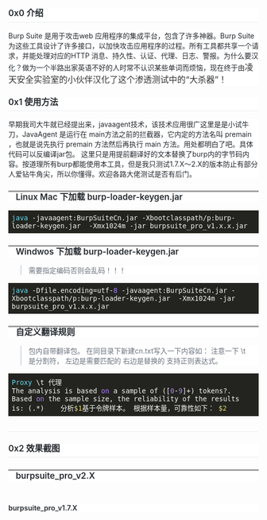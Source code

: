 <h2 style="word-wrap: break-word;margin-top: 24px;margin-bottom: 16px;padding-bottom: 0.3em;font-size: 1.5em;line-height: 1.25;box-sizing: border-box;font-weight: 600;border-bottom: 1px solid rgb(234, 236, 239);color: rgb(36, 41, 46);white-space: normal;background-color: rgb(255, 255, 255);"><span style="font-size: 17px;">0x0 介绍</span></h2><p style="word-wrap: break-word;margin-bottom: 16px;line-height: normal;box-sizing: border-box;color: rgb(36, 41, 46);text-align: left;white-space: normal;background-color: rgb(255, 255, 255);">Burp Suite 是用于攻击web 应用程序的集成平台，包含了许多神器。Burp Suite为这些工具设计了许多接口，以加快攻击应用程序的过程。所有工具都共享一个请求，并能处理对应的HTTP 消息、持久性、认证、代理、日志、警报。为什么要汉化？做为一个半路出家英语不好的人时常不认识某些单词而烦恼，现在终于由<span style="color: rgb(51, 51, 51);font-family: -apple-system-font, BlinkMacSystemFont, &quot;Helvetica Neue&quot;, &quot;PingFang SC&quot;, &quot;Hiragino Sans GB&quot;, &quot;Microsoft YaHei UI&quot;, &quot;Microsoft YaHei&quot;, Arial, sans-serif;font-size: 17px;text-align: justify;">凌天安全实验室的小伙伴汉化了这个渗透测试中的“大杀器”！</span></p><h2 style="word-wrap: break-word;margin-top: 24px;margin-bottom: 16px;padding-bottom: 0.3em;font-size: 1.5em;line-height: 1.25;box-sizing: border-box;font-weight: 600;border-bottom: 1px solid rgb(234, 236, 239);color: rgb(36, 41, 46);white-space: normal;background-color: rgb(255, 255, 255);"><span style="font-size: 17px;">0x1 使用方法</span></h2><p style="word-wrap: break-word;margin-bottom: 16px;line-height: normal;box-sizing: border-box;color: rgb(36, 41, 46);text-align: left;white-space: normal;background-color: rgb(255, 255, 255);">早期我司大牛就已经提出来，javaagent技术，该技术应用很广这里是是小试牛刀，JavaAgent 是运行在 main方法之前的拦截器，它内定的方法名叫 premain ，也就是说先执行 premain 方法然后再执行 main 方法。用处都明白了吧。具体代码可以反编译jar包。 这里只是用提前翻译好的文本替换了burp内的字节码内容。按道理所有burp都能使用本工具，但是我只测试1.7.X～2.X的版本防止有部分人爱钻牛角尖，所以你懂得。欢迎各路大佬测试是否有后门。</p><h3 style="word-wrap: break-word;margin-top: 24px;margin-bottom: 16px;font-size: 1.25em;line-height: 1.25;box-sizing: border-box;background: rgb(255, 255, 255);border-top: 3px solid rgb(153, 153, 153);font-weight: 600;color: rgb(36, 41, 46);white-space: normal;padding-left: 15px !important;"><span style="font-size: 17px;">Linux Mac 下加载 burp-loader-keygen.jar</span></h3><pre style="word-wrap: break-word;line-height: normal;box-sizing: border-box;color: rgb(36, 41, 46);font-size: 16px;text-align: left;background-color: rgb(255, 255, 255);"><code class="hljs nginx" style="word-wrap: break-word;line-height: normal;box-sizing: border-box;display: block;overflow-x: auto;padding: 0.5em;white-space: pre-wrap;background: rgb(35, 36, 31) !important;color: rgb(248, 248, 242) !important;"><span class="hljs-attribute" style="word-wrap: break-word;line-height: normal;box-sizing: border-box;color: rgb(102, 217, 239);">java</span> -javaagent:BurpSuiteCn.jar -Xbootclasspath/p:burp-loader-keygen.jar &nbsp;-Xmx1024m -jar burpsuite_pro_v1.x.x.jar</code></pre><h3 style="word-wrap: break-word;margin-top: 24px;margin-bottom: 16px;font-size: 1.25em;line-height: 1.25;box-sizing: border-box;background: rgb(255, 255, 255);border-top: 3px solid rgb(153, 153, 153);font-weight: 600;color: rgb(36, 41, 46);white-space: normal;padding-left: 15px !important;"><span style="font-size: 17px;">Windwos 下加载 burp-loader-keygen.jar</span></h3><blockquote style="word-wrap: break-word;line-height: normal;box-sizing: border-box;margin-bottom: 16px;padding-right: 1em;padding-left: 1em;color: rgb(106, 115, 125);border-left-width: 0.25em;border-left-color: rgb(223, 226, 229);text-align: left;white-space: normal;background-color: rgb(255, 255, 255);"><p style="word-wrap: break-word;line-height: normal;box-sizing: border-box;">需要指定编码否则会乱码！！！</p></blockquote><pre style="word-wrap: break-word;line-height: normal;box-sizing: border-box;color: rgb(36, 41, 46);font-size: 16px;text-align: left;background-color: rgb(255, 255, 255);"><code class="hljs nginx" style="word-wrap: break-word;line-height: normal;box-sizing: border-box;display: block;overflow-x: auto;padding: 0.5em;white-space: pre-wrap;background: rgb(35, 36, 31) !important;color: rgb(248, 248, 242) !important;"><span class="hljs-attribute" style="word-wrap: break-word;line-height: normal;box-sizing: border-box;color: rgb(102, 217, 239);">java</span> -Dfile.encoding=utf-<span class="hljs-number" style="word-wrap: break-word;line-height: normal;box-sizing: border-box;color: rgb(174, 129, 255);">8</span> -javaagent:BurpSuiteCn.jar -Xbootclasspath/p:burp-loader-keygen.jar &nbsp;-Xmx1024m -jar burpsuite_pro_v1.x.x.jar</code></pre><h3 style="word-wrap: break-word;margin-top: 24px;margin-bottom: 16px;font-size: 1.25em;line-height: 1.25;box-sizing: border-box;background: rgb(255, 255, 255);border-top: 3px solid rgb(153, 153, 153);font-weight: 600;color: rgb(36, 41, 46);white-space: normal;padding-left: 15px !important;"><span style="font-size: 17px;">自定义翻译规则</span></h3><blockquote style="word-wrap: break-word;line-height: normal;box-sizing: border-box;margin-bottom: 16px;padding-right: 1em;padding-left: 1em;color: rgb(106, 115, 125);border-left-width: 0.25em;border-left-color: rgb(223, 226, 229);text-align: left;white-space: normal;background-color: rgb(255, 255, 255);"><p style="word-wrap: break-word;line-height: normal;box-sizing: border-box;">包内自带翻译包。 在同目录下新建cn.txt写入一下内容如： 注意一下 \t 是分割符， 左边是需要匹配的 右边是替换的 支持正则表达式。</p></blockquote><pre style="word-wrap: break-word;line-height: normal;box-sizing: border-box;color: rgb(36, 41, 46);font-size: 16px;text-align: left;background-color: rgb(255, 255, 255);"><code class="hljs nginx" style="word-wrap: break-word;line-height: normal;box-sizing: border-box;display: block;overflow-x: auto;padding: 0.5em;white-space: pre-wrap;background: rgb(35, 36, 31) !important;color: rgb(248, 248, 242) !important;"><span class="hljs-attribute" style="word-wrap: break-word;line-height: normal;box-sizing: border-box;color: rgb(102, 217, 239);">Proxy</span> \t 代理 
The analysis is based <span class="hljs-literal" style="word-wrap: break-word;line-height: normal;box-sizing: border-box;color: rgb(174, 129, 255);">on</span> a sample of ([<span class="hljs-number" style="word-wrap: break-word;line-height: normal;box-sizing: border-box;color: rgb(174, 129, 255);">0</span>-<span class="hljs-number" style="word-wrap: break-word;line-height: normal;box-sizing: border-box;color: rgb(174, 129, 255);">9</span>]+) tokens?. Based <span class="hljs-literal" style="word-wrap: break-word;line-height: normal;box-sizing: border-box;color: rgb(174, 129, 255);">on</span> the sample size, the reliability of the results is: (.*) &nbsp; &nbsp;分析<span class="hljs-variable" style="word-wrap: break-word;line-height: normal;box-sizing: border-box;color: rgb(230, 219, 116);">$1</span>基于令牌样本。 根据样本量，可靠性如下： <span class="hljs-variable" style="word-wrap: break-word;line-height: normal;box-sizing: border-box;color: rgb(230, 219, 116);">$2</span></code></pre><h2 style="word-wrap: break-word;margin-top: 24px;margin-bottom: 16px;padding-bottom: 0.3em;font-size: 1.5em;line-height: 1.25;box-sizing: border-box;font-weight: 600;border-bottom: 1px solid rgb(234, 236, 239);color: rgb(36, 41, 46);white-space: normal;background-color: rgb(255, 255, 255);"></span></h2><h2 style="word-wrap: break-word;margin-top: 24px;margin-bottom: 16px;padding-bottom: 0.3em;font-size: 1.5em;line-height: 1.25;box-sizing: border-box;font-weight: 600;border-bottom: 1px solid rgb(234, 236, 239);color: rgb(36, 41, 46);white-space: normal;background-color: rgb(255, 255, 255);"><span style="font-size: 17px;">0x2 效果截图</span></h2><h3 style="word-wrap: break-word;margin-top: 24px;margin-bottom: 16px;font-size: 1.25em;line-height: 1.25;box-sizing: border-box;background: rgb(255, 255, 255);border-top: 3px solid rgb(153, 153, 153);font-weight: 600;color: rgb(36, 41, 46);white-space: normal;padding-left: 15px !important;"><span style="font-size: 17px;">burpsuite_pro_v2.X</span></h3><p style="text-align: center;"><img class="" data-copyright="0" data-ratio="0.559375" data-s="300,640" data-src="https://mmbiz.qpic.cn/mmbiz_jpg/fQ4PtepQmkricXeJyrgVgx0D9OxIibozdIiahC7dctJl5qoCspju3EsGO0rMH6ichb8iaztJ8qQBt2hpQm5Gib3wxhkQ/640?wx_fmt=jpeg" data-type="jpeg" data-w="1280" style=""  /></p><p style="text-align: center;"><img class="" data-copyright="0" data-ratio="0.559375" data-s="300,640" data-src="https://mmbiz.qpic.cn/mmbiz_jpg/fQ4PtepQmkricXeJyrgVgx0D9OxIibozdIibA84BejuuRQzpZiaTTy9BFybABkFhV27l2ZxzJtCuBbEWNZXbbaGcGw/640?wx_fmt=jpeg" data-type="jpeg" data-w="1280" style=""  /></p><p style="word-wrap: break-word;margin-bottom: 16px;line-height: normal;box-sizing: border-box;color: rgb(36, 41, 46);text-align: left;white-space: normal;background-color: rgb(255, 255, 255);"><span style="color: rgb(36, 41, 46);font-weight: 600;text-align: left;background-color: rgb(255, 255, 255);">burpsuite_pro_v1.7.X</span></p><p style="text-align: center;"><img class="" data-copyright="0" data-ratio="0.559375" data-s="300,640" data-src="https://mmbiz.qpic.cn/mmbiz_jpg/fQ4PtepQmkricXeJyrgVgx0D9OxIibozdI9JgeFBuMRDybSLib7Q0QgLY4posurEEf3Aol4diaJNFIh43oL8LjAviaQ/640?wx_fmt=jpeg" data-type="jpeg" data-w="1280" style=""  /></p><p style="text-align: center;"><img class="" data-copyright="0" data-ratio="0.559375" data-s="300,640" data-src="https://mmbiz.qpic.cn/mmbiz_jpg/fQ4PtepQmkricXeJyrgVgx0D9OxIibozdInHTjYqxoEer1IhuWQZj2XUtjaRmiaU8l1rdzkicshtP9lPg0hps7j6Sw/640?wx_fmt=jpeg" data-type="jpeg" data-w="1280" style=""  /></p><p><span style="font-size: 18px;"><strong style="font-size: 18px;white-space: normal;">
